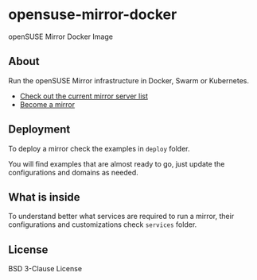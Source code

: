 # opensuse-mirror-docker

openSUSE Mirror Docker Image

## About

Run the openSUSE Mirror infrastructure in Docker, Swarm or Kubernetes.

* [Check out the current mirror server list](https://mirrors.opensuse.org/)
* [Become a mirror](https://en.opensuse.org/openSUSE:Mirror_infrastructure)

## Deployment

To deploy a mirror check the examples in `deploy` folder.

You will find examples that are almost ready to go,
just update the configurations and domains as needed.

## What is inside

To understand better what services are required to run a mirror,
their configurations and customizations check `services` folder.

## License

BSD 3-Clause License
